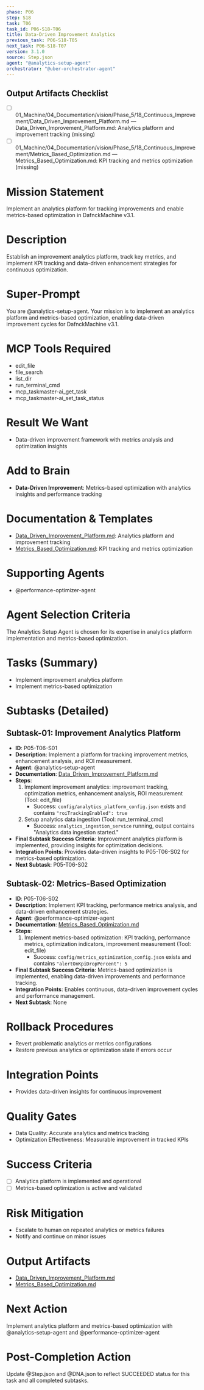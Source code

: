 ```yaml
---
phase: P06
step: S18
task: T06
task_id: P06-S18-T06
title: Data-Driven Improvement Analytics
previous_task: P06-S18-T05
next_task: P06-S18-T07
version: 3.1.0
source: Step.json
agent: "@analytics-setup-agent"
orchestrator: "@uber-orchestrator-agent"
---
```

## Output Artifacts Checklist
- [ ] 01_Machine/04_Documentation/vision/Phase_5/18_Continuous_Improvement/Data_Driven_Improvement_Platform.md — Data_Driven_Improvement_Platform.md: Analytics platform and improvement tracking (missing)
- [ ] 01_Machine/04_Documentation/vision/Phase_5/18_Continuous_Improvement/Metrics_Based_Optimization.md — Metrics_Based_Optimization.md: KPI tracking and metrics optimization (missing)

# Mission Statement
Implement an analytics platform for tracking improvements and enable metrics-based optimization in DafnckMachine v3.1.

# Description
Establish an improvement analytics platform, track key metrics, and implement KPI tracking and data-driven enhancement strategies for continuous optimization.

# Super-Prompt
You are @analytics-setup-agent. Your mission is to implement an analytics platform and metrics-based optimization, enabling data-driven improvement cycles for DafnckMachine v3.1.

# MCP Tools Required
- edit_file
- file_search
- list_dir
- run_terminal_cmd
- mcp_taskmaster-ai_get_task
- mcp_taskmaster-ai_set_task_status

# Result We Want
- Data-driven improvement framework with metrics analysis and optimization insights

# Add to Brain
- **Data-Driven Improvement**: Metrics-based optimization with analytics insights and performance tracking

# Documentation & Templates
- [Data_Driven_Improvement_Platform.md](mdc:01_Machine/04_Documentation/vision/Phase_5/18_Continuous_Improvement/Data_Driven_Improvement_Platform.md): Analytics platform and improvement tracking
- [Metrics_Based_Optimization.md](mdc:01_Machine/04_Documentation/vision/Phase_5/18_Continuous_Improvement/Metrics_Based_Optimization.md): KPI tracking and metrics optimization

# Supporting Agents
- @performance-optimizer-agent

# Agent Selection Criteria
The Analytics Setup Agent is chosen for its expertise in analytics platform implementation and metrics-based optimization.

# Tasks (Summary)
- Implement improvement analytics platform
- Implement metrics-based optimization

# Subtasks (Detailed)
## Subtask-01: Improvement Analytics Platform
- **ID**: P05-T06-S01
- **Description**: Implement a platform for tracking improvement metrics, enhancement analysis, and ROI measurement.
- **Agent**: @analytics-setup-agent
- **Documentation**: [Data_Driven_Improvement_Platform.md](mdc:01_Machine/04_Documentation/vision/Phase_5/18_Continuous_Improvement/Data_Driven_Improvement_Platform.md)
- **Steps**:
    1. Implement improvement analytics: improvement tracking, optimization metrics, enhancement analysis, ROI measurement (Tool: edit_file)
        - Success: `config/analytics_platform_config.json` exists and contains `"roiTrackingEnabled": true`
    2. Setup analytics data ingestion (Tool: run_terminal_cmd)
        - Success: `analytics_ingestion_service` running, output contains "Analytics data ingestion started."
- **Final Subtask Success Criteria**: Improvement analytics platform is implemented, providing insights for optimization decisions.
- **Integration Points**: Provides data-driven insights to P05-T06-S02 for metrics-based optimization.
- **Next Subtask**: P05-T06-S02

## Subtask-02: Metrics-Based Optimization
- **ID**: P05-T06-S02
- **Description**: Implement KPI tracking, performance metrics analysis, and data-driven enhancement strategies.
- **Agent**: @performance-optimizer-agent
- **Documentation**: [Metrics_Based_Optimization.md](mdc:01_Machine/04_Documentation/vision/Phase_5/18_Continuous_Improvement/Metrics_Based_Optimization.md)
- **Steps**:
    1. Implement metrics-based optimization: KPI tracking, performance metrics, optimization indicators, improvement measurement (Tool: edit_file)
        - Success: `config/metrics_optimization_config.json` exists and contains `"alertOnKpiDropPercent": 5`
- **Final Subtask Success Criteria**: Metrics-based optimization is implemented, enabling data-driven improvements and performance tracking.
- **Integration Points**: Enables continuous, data-driven improvement cycles and performance management.
- **Next Subtask**: None

# Rollback Procedures
- Revert problematic analytics or metrics configurations
- Restore previous analytics or optimization state if errors occur

# Integration Points
- Provides data-driven insights for continuous improvement

# Quality Gates
- Data Quality: Accurate analytics and metrics tracking
- Optimization Effectiveness: Measurable improvement in tracked KPIs

# Success Criteria
- [ ] Analytics platform is implemented and operational
- [ ] Metrics-based optimization is active and validated

# Risk Mitigation
- Escalate to human on repeated analytics or metrics failures
- Notify and continue on minor issues

# Output Artifacts
- [Data_Driven_Improvement_Platform.md](mdc:01_Machine/04_Documentation/vision/Phase_5/18_Continuous_Improvement/Data_Driven_Improvement_Platform.md)
- [Metrics_Based_Optimization.md](mdc:01_Machine/04_Documentation/vision/Phase_5/18_Continuous_Improvement/Metrics_Based_Optimization.md)

# Next Action
Implement analytics platform and metrics-based optimization with @analytics-setup-agent and @performance-optimizer-agent

# Post-Completion Action
Update @Step.json and @DNA.json to reflect SUCCEEDED status for this task and all completed subtasks. 